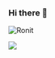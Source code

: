 ### Hi there 👋


<!--
<img height="180em" src="https://github-readme-stats.vercel.app/api?username=Ronit72&show_icons=true&hide_border=true&&count_private=true&include_all_commits=true" />
-->

<p align = "left"> <img src = "https://komarev.com/ghpvc/?username=Ronit72" alt = "Ronit" /> </p>

<p><img align="center" src="https://github-readme-stats.vercel.app/api?username=Ronit72&show_icons=true&count_private=true&theme=radical"]</p>


<!--
![visitor badge](https://visitor-badge.glitch.me/badge?page_id=ronit729.visitor-badge&left_color=red&right_color=green) 

[![@ronit729's Holopin board](https://holopin.io/api/user/board?user=ronit729)](https://holopin.io/@ronit729)
-->
<!--
**Ronit72/Ronit72** is a ✨ _special_ ✨ repository because its `README.md` (this file) appears on your GitHub profile.

Here are some ideas to get you started:

- 🔭 I’m currently working on ...
- 🌱 I’m currently learning ...
- 👯 I’m looking to collaborate on ...
- 🤔 I’m looking for help with ...
- 💬 Ask me about ...
- 📫 How to reach me: ...
- 😄 Pronouns: ...
- ⚡ Fun fact: ...
-->
